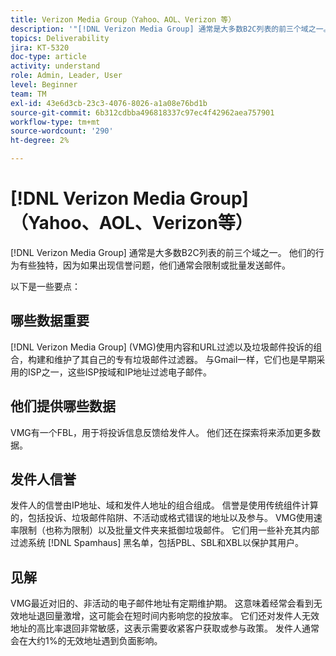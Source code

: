 ```yaml
---
title: Verizon Media Group（Yahoo、AOL、Verizon 等）
description: '"[!DNL Verizon Media Group] 通常是大多数B2C列表的前三个域之一。 他们的行为有些独特，因为如果出现信誉问题，他们通常会限制或发送大量邮件。”'
topics: Deliverability
jira: KT-5320
doc-type: article
activity: understand
role: Admin, Leader, User
level: Beginner
team: TM
exl-id: 43e6d3cb-23c3-4076-8026-a1a08e76bd1b
source-git-commit: 6b312cdbba496818337c97ec4f42962aea757901
workflow-type: tm+mt
source-wordcount: '290'
ht-degree: 2%

---
```


# [!DNL Verizon Media Group] （Yahoo、AOL、Verizon等）

[!DNL Verizon Media Group] 通常是大多数B2C列表的前三个域之一。 他们的行为有些独特，因为如果出现信誉问题，他们通常会限制或批量发送邮件。

以下是一些要点：

## 哪些数据重要

[!DNL Verizon Media Group] (VMG)使用内容和URL过滤以及垃圾邮件投诉的组合，构建和维护了其自己的专有垃圾邮件过滤器。 与Gmail一样，它们也是早期采用的ISP之一，这些ISP按域和IP地址过滤电子邮件。

## 他们提供哪些数据

VMG有一个FBL，用于将投诉信息反馈给发件人。 他们还在探索将来添加更多数据。

## 发件人信誉

发件人的信誉由IP地址、域和发件人地址的组合组成。 信誉是使用传统组件计算的，包括投诉、垃圾邮件陷阱、不活动或格式错误的地址以及参与。 VMG使用速率限制（也称为限制）以及批量文件夹来抵御垃圾邮件。 它们用一些补充其内部过滤系统 [!DNL Spamhaus] 黑名单，包括PBL、SBL和XBL以保护其用户。

## 见解

VMG最近对旧的、非活动的电子邮件地址有定期维护期。 这意味着经常会看到无效地址退回量激增，这可能会在短时间内影响您的投放率。 它们还对发件人无效地址的高比率退回非常敏感，这表示需要收紧客户获取或参与政策。 发件人通常会在大约1%的无效地址遇到负面影响。

